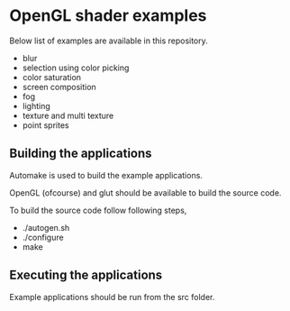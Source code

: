 
# OpenGL shader examples

Below list of examples are available in this repository.

* blur
* selection using color picking
* color saturation
* screen composition
* fog
* lighting
* texture and multi texture
* point sprites

## Building the applications

Automake is used to build the example applications.

OpenGL (ofcourse) and glut should be available to build the source code.

To build the source code follow following steps,
* ./autogen.sh
* ./configure
* make

## Executing the applications

Example applications should be run from the src folder.

